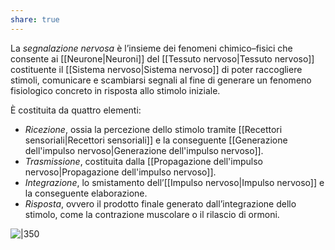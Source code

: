 ```yaml
---
share: true
---
```

La *segnalazione nervosa* è l’insieme dei fenomeni chimico–fisici che consente ai [[Neurone|Neuroni]] del [[Tessuto nervoso|Tessuto nervoso]] costituente il [[Sistema nervoso|Sistema nervoso]] di poter raccogliere stimoli, comunicare e scambiarsi segnali al fine di generare un fenomeno fisiologico concreto in risposta allo stimolo iniziale.

È costituita da quattro elementi:
- *Ricezione*, ossia la percezione dello stimolo tramite [[Recettori sensoriali|Recettori sensoriali]] e la conseguente [[Generazione dell'impulso nervoso|Generazione dell'impulso nervoso]].
- *Trasmissione*, costituita dalla [[Propagazione dell'impulso nervoso|Propagazione dell'impulso nervoso]].
- *Integrazione*, lo smistamento dell’[[Impulso nervoso|Impulso nervoso]] e la conseguente elaborazione.
- *Risposta*, ovvero il prodotto finale generato dall’integrazione dello stimolo, come la contrazione muscolare o il rilascio di ormoni.

![|350](dfb031ea39c3552d1e4e8a65c6180893_MD5%201.png)